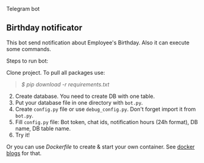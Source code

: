 Telegram bot<br />
## Birthday notificator<br />
This bot send notification about Employee's Birthday.
Also it can execute some commands.

Steps to run bot:

Clone project. To pull all packages use:
 >*$ pip download -r requirements.txt*
2. Create database.
    You need to create DB with one table.
3. Put your database file in one directory with `bot.py`.
4. Create `config.py` file or use `debug_config.py`. Don't forget import it from `bot.py`.
4. Fill  `config.py` file: Bot token, chat ids, notification hours (24h format), DB name, DB table name.
4. Try it!

Or you can use *Dockerfile* to create & start your own container.
See [docker blogs](https://www.docker.com/blog/containerized-python-development-part-1/) for that.
